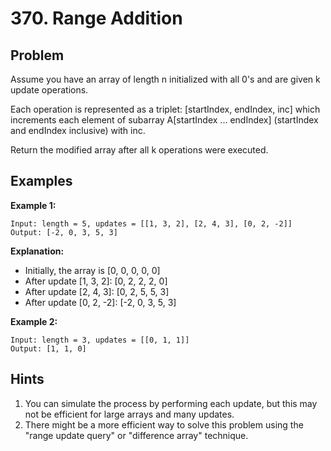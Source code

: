# 370. Range Addition

## Problem

Assume you have an array of length n initialized with all 0's and are given k update operations.

Each operation is represented as a triplet: [startIndex, endIndex, inc] which increments each element of subarray A[startIndex ... endIndex] (startIndex and endIndex inclusive) with inc.

Return the modified array after all k operations were executed.

## Examples

**Example 1:**

```
Input: length = 5, updates = [[1, 3, 2], [2, 4, 3], [0, 2, -2]]
Output: [-2, 0, 3, 5, 3]
```

**Explanation:**
- Initially, the array is [0, 0, 0, 0, 0]
- After update [1, 3, 2]: [0, 2, 2, 2, 0]
- After update [2, 4, 3]: [0, 2, 5, 5, 3]
- After update [0, 2, -2]: [-2, 0, 3, 5, 3]

**Example 2:**

```
Input: length = 3, updates = [[0, 1, 1]]
Output: [1, 1, 0]
```

## Hints

1. You can simulate the process by performing each update, but this may not be efficient for large arrays and many updates.
2. There might be a more efficient way to solve this problem using the "range update query" or "difference array" technique. 